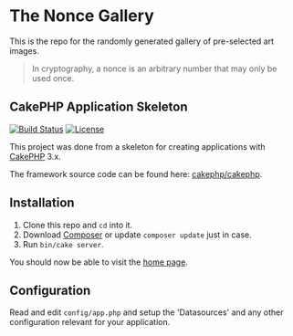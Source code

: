 # The Nonce Gallery

This is the repo for the randomly generated gallery of pre-selected art images.

> In cryptography, a nonce is an arbitrary number that may only be used once.

## CakePHP Application Skeleton

[![Build Status](https://img.shields.io/travis/cakephp/app/master.svg?style=flat-square)](https://travis-ci.org/cakephp/app)
[![License](https://img.shields.io/packagist/l/cakephp/app.svg?style=flat-square)](https://packagist.org/packages/cakephp/app)

This project was done from a skeleton for creating applications with [CakePHP](http://cakephp.org) 3.x.

The framework source code can be found here: [cakephp/cakephp](https://github.com/cakephp/cakephp).

## Installation

1. Clone this repo and `cd` into it.
2. Download [Composer](http://getcomposer.org/doc/00-intro.md) or update
   `composer update` just in  case.
3. Run `bin/cake server`.

You should now be able to visit the [home page](http://localhost:8765/).

## Configuration

Read and edit `config/app.php` and setup the 'Datasources' and any other
configuration relevant for your application.
